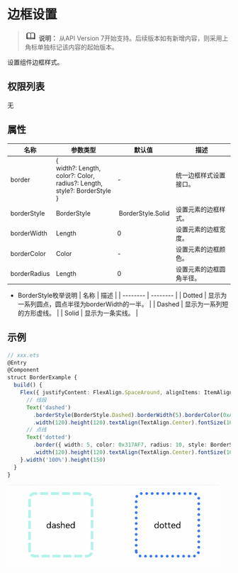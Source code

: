 # 边框设置

> ![icon-note.gif](public_sys-resources/icon-note.gif) **说明：**
> 从API Version 7开始支持。后续版本如有新增内容，则采用上角标单独标记该内容的起始版本。


设置组件边框样式。


## 权限列表

无


## 属性


| 名称 | 参数类型 | 默认值 | 描述 |
| -------- | -------- | -------- | -------- |
| border | {<br/>width?:&nbsp;Length,<br/>color?:&nbsp;Color,<br/>radius?:&nbsp;Length,<br/>style?:&nbsp;BorderStyle<br/>} | - | 统一边框样式设置接口。 |
| borderStyle | BorderStyle | &nbsp;BorderStyle.Solid | 设置元素的边框样式。 |
| borderWidth | Length | 0 | 设置元素的边框宽度。 |
| borderColor | Color | - | 设置元素的边框颜色。 |
| borderRadius | Length | 0 | 设置元素的边框圆角半径。 |


- BorderStyle枚举说明
  | 名称 | 描述 | 
  | -------- | -------- |
  | Dotted | 显示为一系列圆点，圆点半径为borderWidth的一半。 | 
  | Dashed | 显示为一系列短的方形虚线。 | 
  | Solid | 显示为一条实线。 | 


## 示例

```ts
// xxx.ets
@Entry
@Component
struct BorderExample {
  build() {
    Flex({ justifyContent: FlexAlign.SpaceAround, alignItems: ItemAlign.Center }) {
      // 线段
      Text('dashed')
        .borderStyle(BorderStyle.Dashed).borderWidth(5).borderColor(0xAFEEEE).borderRadius(10)
        .width(120).height(120).textAlign(TextAlign.Center).fontSize(16)
      // 点线
      Text('dotted')
        .border({ width: 5, color: 0x317AF7, radius: 10, style: BorderStyle.Dotted })
        .width(120).height(120).textAlign(TextAlign.Center).fontSize(16)
    }.width('100%').height(150)
  }
}
```

![zh-cn_image_0000001219982705](figures/zh-cn_image_0000001219982705.gif)
